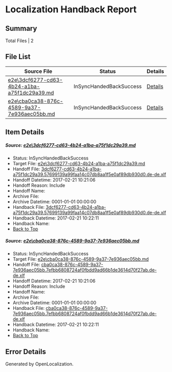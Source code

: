 # <a name='report-top'></a> Localization Handback Report

## Summary
 Total Files | 2

## File List
 Source File | Status | Details 
 ----------- | ------ | ------- 
 [e2e\3dcf6277-cd63-4b24-a1ba-a75f1dc29a39.md](https://github.com/OpenLocalizationTestOrg/ol-test4/blob/efe7c62a041f15734ace97a6084fb5a0d14677fb/e2e/3dcf6277-cd63-4b24-a1ba-a75f1dc29a39.md) | InSyncHandedBackSuccess | [Details](#11a3078ced020a29d9c940c2d5f00e555d6d44a54)
 [e2e\cba0ca38-876c-4589-9a37-7e936aec05bb.md](https://github.com/OpenLocalizationTestOrg/ol-test4/blob/efe7c62a041f15734ace97a6084fb5a0d14677fb/e2e/cba0ca38-876c-4589-9a37-7e936aec05bb.md) | InSyncHandedBackSuccess | [Details](#6d2da291d87c8644efb92524b345f261abd441d210)

## Item Details
##### <a name='11a3078ced020a29d9c940c2d5f00e555d6d44a54'></a> Source: [e2e\3dcf6277-cd63-4b24-a1ba-a75f1dc29a39.md](https://github.com/OpenLocalizationTestOrg/ol-test4/blob/efe7c62a041f15734ace97a6084fb5a0d14677fb/e2e/3dcf6277-cd63-4b24-a1ba-a75f1dc29a39.md)
* Status: InSyncHandedBackSuccess
* Target File: [e2e\3dcf6277-cd63-4b24-a1ba-a75f1dc29a39.md](https://github.com/OpenLocalizationTestOrg/ol-test4-dede/blob/0765f58d8833586556a8e20a25a64959b75f18e5/e2e/3dcf6277-cd63-4b24-a1ba-a75f1dc29a39.md)
* Handoff File: [3dcf6277-cd63-4b24-a1ba-a75f1dc29a39.57699139a99faa14c07db8aa1f5e0af89db930d0.de-de.xlf](https://github.com/OpenLocalizationTestOrg/ol-test4-handoff/blob/9f0823456b565b4c0f90415a34faf3ef77a3b1a3/ol-handoff/OpenLocalizationTestOrg/ol-test4-dede/xinjiang/ht/3dcf6277-cd63-4b24-a1ba-a75f1dc29a39.57699139a99faa14c07db8aa1f5e0af89db930d0.de-de.xlf)
* Handoff Datetime: 2017-02-21 10:21:06
* Handoff Reason: Include
* Handoff Name: 
* Archive File: 
* Archive Datetime: 0001-01-01 00:00:00
* Handback File: [3dcf6277-cd63-4b24-a1ba-a75f1dc29a39.57699139a99faa14c07db8aa1f5e0af89db930d0.de-de.xlf](https://github.com/OpenLocalizationTestOrg/ol-test4-handback/blob/4a3fbd94bd33b0e1d632c18f4ec3025038beafdf/ol-handback/OpenLocalizationTestOrg/ol-test4-dede/xinjiang/ht/3dcf6277-cd63-4b24-a1ba-a75f1dc29a39.57699139a99faa14c07db8aa1f5e0af89db930d0.de-de.xlf)
* Handback Datetime: 2017-02-21 10:22:11
* Handback Name: 
* [Back to Top](#report-top)

##### <a name='6d2da291d87c8644efb92524b345f261abd441d210'></a> Source: [e2e\cba0ca38-876c-4589-9a37-7e936aec05bb.md](https://github.com/OpenLocalizationTestOrg/ol-test4/blob/efe7c62a041f15734ace97a6084fb5a0d14677fb/e2e/cba0ca38-876c-4589-9a37-7e936aec05bb.md)
* Status: InSyncHandedBackSuccess
* Target File: [e2e\cba0ca38-876c-4589-9a37-7e936aec05bb.md](https://github.com/OpenLocalizationTestOrg/ol-test4-dede/blob/0765f58d8833586556a8e20a25a64959b75f18e5/e2e/cba0ca38-876c-4589-9a37-7e936aec05bb.md)
* Handoff File: [cba0ca38-876c-4589-9a37-7e936aec05bb.7efbb6808724af0fbdd9ad66b1de3614d70f27ab.de-de.xlf](https://github.com/OpenLocalizationTestOrg/ol-test4-handoff/blob/9f0823456b565b4c0f90415a34faf3ef77a3b1a3/ol-handoff/OpenLocalizationTestOrg/ol-test4-dede/xinjiang/ht/cba0ca38-876c-4589-9a37-7e936aec05bb.7efbb6808724af0fbdd9ad66b1de3614d70f27ab.de-de.xlf)
* Handoff Datetime: 2017-02-21 10:21:06
* Handoff Reason: Include
* Handoff Name: 
* Archive File: 
* Archive Datetime: 0001-01-01 00:00:00
* Handback File: [cba0ca38-876c-4589-9a37-7e936aec05bb.7efbb6808724af0fbdd9ad66b1de3614d70f27ab.de-de.xlf](https://github.com/OpenLocalizationTestOrg/ol-test4-handback/blob/4a3fbd94bd33b0e1d632c18f4ec3025038beafdf/ol-handback/OpenLocalizationTestOrg/ol-test4-dede/xinjiang/ht/cba0ca38-876c-4589-9a37-7e936aec05bb.7efbb6808724af0fbdd9ad66b1de3614d70f27ab.de-de.xlf)
* Handback Datetime: 2017-02-21 10:22:11
* Handback Name: 
* [Back to Top](#report-top)


## Error Details

Generated by OpenLocalization.
